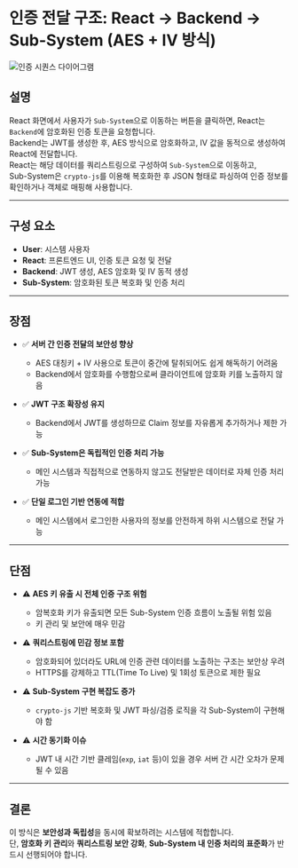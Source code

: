 # 인증 전달 구조: React → Backend → Sub-System (AES + IV 방식)

![인증 시퀀스 다이어그램](./auth-aes-iv.png)

## 설명

React 화면에서 사용자가 `Sub-System`으로 이동하는 버튼을 클릭하면, React는 `Backend`에 암호화된 인증 토큰을 요청합니다.  
Backend는 JWT를 생성한 후, AES 방식으로 암호화하고, IV 값을 동적으로 생성하여 React에 전달합니다.  
React는 해당 데이터를 쿼리스트링으로 구성하여 `Sub-System`으로 이동하고,  
Sub-System은 `crypto-js`를 이용해 복호화한 후 JSON 형태로 파싱하여 인증 정보를 확인하거나 객체로 매핑해 사용합니다.

---

## 구성 요소

- **User**: 시스템 사용자
- **React**: 프론트엔드 UI, 인증 토큰 요청 및 전달
- **Backend**: JWT 생성, AES 암호화 및 IV 동적 생성
- **Sub-System**: 암호화된 토큰 복호화 및 인증 처리

---

## 장점

- ✅ **서버 간 인증 전달의 보안성 향상**  
  - AES 대칭키 + IV 사용으로 토큰이 중간에 탈취되어도 쉽게 해독하기 어려움  
  - Backend에서 암호화를 수행함으로써 클라이언트에 암호화 키를 노출하지 않음

- ✅ **JWT 구조 확장성 유지**  
  - Backend에서 JWT를 생성하므로 Claim 정보를 자유롭게 추가하거나 제한 가능

- ✅ **Sub-System은 독립적인 인증 처리 가능**  
  - 메인 시스템과 직접적으로 연동하지 않고도 전달받은 데이터로 자체 인증 처리 가능

- ✅ **단일 로그인 기반 연동에 적합**  
  - 메인 시스템에서 로그인한 사용자의 정보를 안전하게 하위 시스템으로 전달 가능

---

## 단점

- ⚠️ **AES 키 유출 시 전체 인증 구조 위험**  
  - 암복호화 키가 유출되면 모든 Sub-System 인증 흐름이 노출될 위험 있음  
  - 키 관리 및 보안에 매우 민감

- ⚠️ **쿼리스트링에 민감 정보 포함**  
  - 암호화되어 있더라도 URL에 인증 관련 데이터를 노출하는 구조는 보안상 우려  
  - HTTPS를 강제하고 TTL(Time To Live) 및 1회성 토큰으로 제한 필요

- ⚠️ **Sub-System 구현 복잡도 증가**  
  - `crypto-js` 기반 복호화 및 JWT 파싱/검증 로직을 각 Sub-System이 구현해야 함

- ⚠️ **시간 동기화 이슈**  
  - JWT 내 시간 기반 클레임(`exp`, `iat` 등)이 있을 경우 서버 간 시간 오차가 문제될 수 있음

---

## 결론

이 방식은 **보안성과 독립성**을 동시에 확보하려는 시스템에 적합합니다.  
단, **암호화 키 관리**와 **쿼리스트링 보안 강화**, **Sub-System 내 인증 처리의 표준화**가 반드시 선행되어야 합니다.
